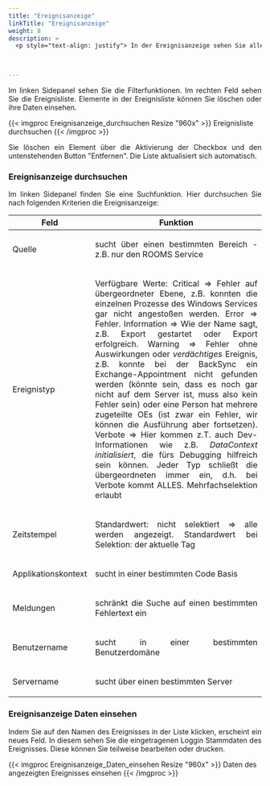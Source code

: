 ```yaml
---
title: "Ereignisanzeige"
linkTitle: "Ereignisanzeige"
weight: 8
description: >
  <p style="text-align: justify"> In der Ereignisanzeige sehen Sie alle Ereignisse, die im System von Rooms vorgefallen sind. Beispiele hierzu sind Error Anzeigen oder Warnungen.  </p>
 


---
```

<p style="text-align: justify">
Im linken Sidepanel sehen Sie die Filterfunktionen. Im rechten Feld sehen Sie die Ereignisliste. Elemente in der Ereignisliste können Sie löschen oder ihre Daten einsehen. </p>

{{< imgproc Ereignisanzeige_durchsuchen Resize "960x" >}}
Ereignisliste durchsuchen
{{< /imgproc >}}

<p style="text-align: justify">
Sie löschen ein Element über die Aktivierung der Checkbox und den untenstehenden Button "Entfernen". Die Liste aktualisiert sich automatisch. </p>

### Ereignisanzeige durchsuchen

<p style="text-align: justify">
Im linken Sidepanel finden Sie eine Suchfunktion. Hier durchsuchen Sie nach folgenden Kriterien die Ereignisanzeige: </p>


| Feld         | Funktion         | 
| ------------- |-------------  | 
| Quelle         |<p style="text-align: justify"> sucht über einen bestimmten Bereich - z.B. nur den ROOMS Service </p>| 
| Ereignistyp   |<p style="text-align: justify"> Verfügbare Werte: Critical => Fehler auf übergeordneter Ebene, z.B. konnten die einzelnen Prozesse des Windows Services gar nicht angestoßen werden. Error => Fehler. Information => Wie der Name sagt, z.B. Export gestartet oder Export erfolgreich. Warning => Fehler ohne Auswirkungen oder _verdächtiges_ Ereignis, z.B. konnte bei der BackSync ein Exchange-Appointment nicht gefunden werden (könnte sein, dass es noch gar nicht auf dem Server ist, muss also kein Fehler sein) oder eine Person hat mehrere zugeteilte OEs (ist zwar ein Fehler, wir können die Ausführung aber fortsetzen). Verbote => Hier kommen z.T. auch Dev-Informationen wie z.B. _DataContext initialisiert_, die fürs Debugging hilfreich sein können. Jeder Typ schließt die übergeordneten immer ein, d.h. bei Verbote kommt ALLES. Mehrfachselektion erlaubt  </p>   | 
| Zeitstempel  |<p style="text-align: justify"> Standardwert: nicht selektiert => alle werden angezeigt. Standardwert bei Selektion: der aktuelle Tag  </p> | 
| Applikationskontext    |<p style="text-align: justify">  sucht in einer bestimmten Code Basis  </p>  | 
| Meldungen   |<p style="text-align: justify"> schränkt die Suche auf einen bestimmten Fehlertext ein   </p>  | 
| Benutzername   | <p style="text-align: justify"> sucht in einer bestimmten Benutzerdomäne    </p> | 
| Servername   |<p style="text-align: justify"> sucht über einen bestimmten Server   </p>  | 

### Ereignisanzeige Daten einsehen 

<p style="text-align: justify">
Indem Sie auf den Namen des Ereignisses in der Liste klicken, erscheint ein neues Feld. In diesem sehen Sie die eingetragenen Loggin Stammdaten des Ereignisses. Diese können Sie teilweise bearbeiten oder drucken. </p>

{{< imgproc Ereignisanzeige_Daten_einsehen Resize "960x" >}}
Daten des angezeigten Ereignisses einsehen
{{< /imgproc >}}

